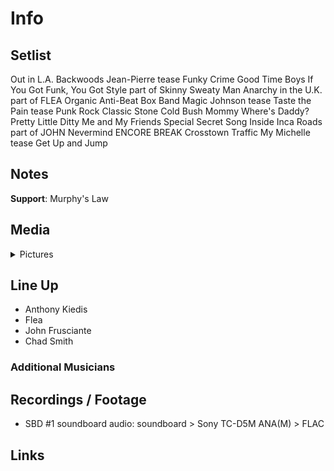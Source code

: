 # Info

## Setlist

Out in L.A.
Backwoods
Jean-Pierre tease
Funky Crime
Good Time Boys
If You Got Funk, You Got Style part of
Skinny Sweaty Man
Anarchy in the U.K. part of FLEA
Organic Anti-Beat Box Band
Magic Johnson tease
Taste the Pain tease
Punk Rock Classic
Stone Cold Bush
Mommy Where's Daddy?
Pretty Little Ditty
Me and My Friends
Special Secret Song Inside
Inca Roads part of JOHN
Nevermind
ENCORE BREAK
Crosstown Traffic
My Michelle tease
Get Up and Jump

## Notes

**Support**: Murphy's Law

## Media 

<details>
  <summary>Pictures</summary>
  <!--<img alt="Setlist" title="Setlist" src="_.jpg" height="200" />
  <img alt="Flyer" title="Flyer" src="_.jpg" height="200" />
  <img alt="Clipper" title="Clipper" src="_.jpg" height="200" />
  <img alt="Ticket" title="Ticket" src="_.jpg" height="200" />
  -->
</details>

## Line Up

* Anthony Kiedis
* Flea
* John Frusciante
* Chad Smith

### Additional Musicians

## Recordings / Footage

* SBD #1 soundboard audio: soundboard > Sony TC-D5M ANA(M) > FLAC

## Links